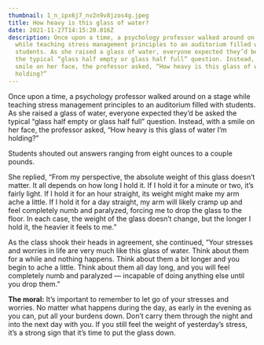 ```yaml
---
thumbnail: 1_n_ipx6j7_nv2n9v8jzos4g.jpeg
title: How heavy is this glass of water?
date: 2021-11-27T14:15:20.016Z
description: Once upon a time, a psychology professor walked around on a stage
  while teaching stress management principles to an auditorium filled with
  students. As she raised a glass of water, everyone expected they’d be asked
  the typical “glass half empty or glass half full” question. Instead, with a
  smile on her face, the professor asked, “How heavy is this glass of water I’m
  holding?”
---
```

Once upon a time, a psychology professor walked around on a stage while teaching stress management principles to an auditorium filled with students. As she raised a glass of water, everyone expected they’d be asked the typical “glass half empty or glass half full” question. Instead, with a smile on her face, the professor asked, “How heavy is this glass of water I’m holding?”

Students shouted out answers ranging from eight ounces to a couple pounds.

She replied, “From my perspective, the absolute weight of this glass doesn’t matter. It all depends on how long I hold it. If I hold it for a minute or two, it’s fairly light. If I hold it for an hour straight, its weight might make my arm ache a little. If I hold it for a day straight, my arm will likely cramp up and feel completely numb and paralyzed, forcing me to drop the glass to the floor. In each case, the weight of the glass doesn’t change, but the longer I hold it, the heavier it feels to me.”

As the class shook their heads in agreement, she continued, “Your stresses and worries in life are very much like this glass of water. Think about them for a while and nothing happens. Think about them a bit longer and you begin to ache a little. Think about them all day long, and you will feel completely numb and paralyzed — incapable of doing anything else until you drop them.”

**The moral:** It’s important to remember to let go of your stresses and worries. No matter what happens during the day, as early in the evening as you can, put all your burdens down. Don’t carry them through the night and into the next day with you. If you still feel the weight of yesterday’s stress, it’s a strong sign that it’s time to put the glass down.